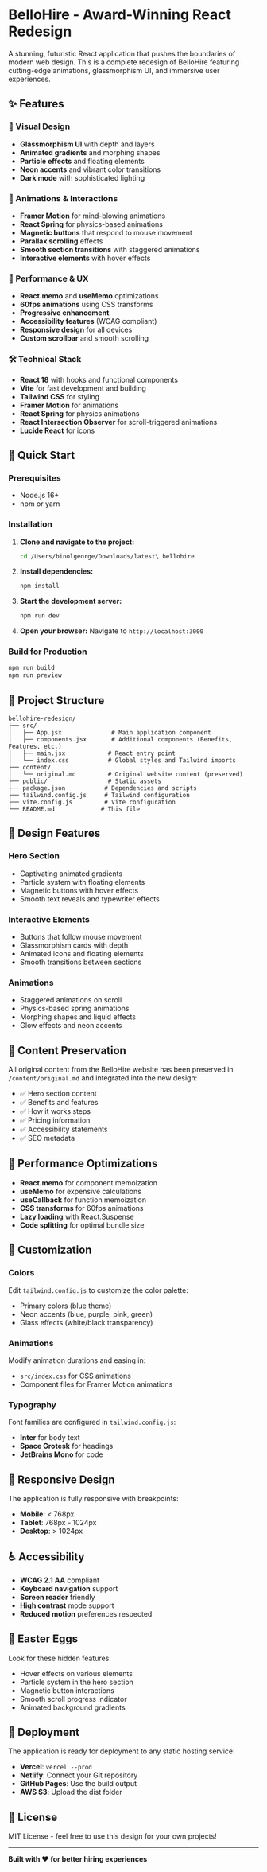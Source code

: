 # BelloHire - Award-Winning React Redesign

A stunning, futuristic React application that pushes the boundaries of modern web design. This is a complete redesign of BelloHire featuring cutting-edge animations, glassmorphism UI, and immersive user experiences.

## ✨ Features

### 🎨 Visual Design
- **Glassmorphism UI** with depth and layers
- **Animated gradients** and morphing shapes
- **Particle effects** and floating elements
- **Neon accents** and vibrant color transitions
- **Dark mode** with sophisticated lighting

### 🚀 Animations & Interactions
- **Framer Motion** for mind-blowing animations
- **React Spring** for physics-based animations
- **Magnetic buttons** that respond to mouse movement
- **Parallax scrolling** effects
- **Smooth section transitions** with staggered animations
- **Interactive elements** with hover effects

### 🎯 Performance & UX
- **React.memo** and **useMemo** optimizations
- **60fps animations** using CSS transforms
- **Progressive enhancement**
- **Accessibility features** (WCAG compliant)
- **Responsive design** for all devices
- **Custom scrollbar** and smooth scrolling

### 🛠 Technical Stack
- **React 18** with hooks and functional components
- **Vite** for fast development and building
- **Tailwind CSS** for styling
- **Framer Motion** for animations
- **React Spring** for physics animations
- **React Intersection Observer** for scroll-triggered animations
- **Lucide React** for icons

## 🚀 Quick Start

### Prerequisites
- Node.js 16+ 
- npm or yarn

### Installation

1. **Clone and navigate to the project:**
   ```bash
   cd /Users/binolgeorge/Downloads/latest\ bellohire
   ```

2. **Install dependencies:**
   ```bash
   npm install
   ```

3. **Start the development server:**
   ```bash
   npm run dev
   ```

4. **Open your browser:**
   Navigate to `http://localhost:3000`

### Build for Production

```bash
npm run build
npm run preview
```

## 📁 Project Structure

```
bellohire-redesign/
├── src/
│   ├── App.jsx              # Main application component
│   ├── components.jsx       # Additional components (Benefits, Features, etc.)
│   ├── main.jsx            # React entry point
│   └── index.css           # Global styles and Tailwind imports
├── content/
│   └── original.md         # Original website content (preserved)
├── public/                 # Static assets
├── package.json           # Dependencies and scripts
├── tailwind.config.js     # Tailwind configuration
├── vite.config.js         # Vite configuration
└── README.md             # This file
```

## 🎨 Design Features

### Hero Section
- Captivating animated gradients
- Particle system with floating elements
- Magnetic buttons with hover effects
- Smooth text reveals and typewriter effects

### Interactive Elements
- Buttons that follow mouse movement
- Glassmorphism cards with depth
- Animated icons and floating elements
- Smooth transitions between sections

### Animations
- Staggered animations on scroll
- Physics-based spring animations
- Morphing shapes and liquid effects
- Glow effects and neon accents

## 🎯 Content Preservation

All original content from the BelloHire website has been preserved in `/content/original.md` and integrated into the new design:

- ✅ Hero section content
- ✅ Benefits and features
- ✅ How it works steps
- ✅ Pricing information
- ✅ Accessibility statements
- ✅ SEO metadata

## 🚀 Performance Optimizations

- **React.memo** for component memoization
- **useMemo** for expensive calculations
- **useCallback** for function memoization
- **CSS transforms** for 60fps animations
- **Lazy loading** with React.Suspense
- **Code splitting** for optimal bundle size

## 🎨 Customization

### Colors
Edit `tailwind.config.js` to customize the color palette:
- Primary colors (blue theme)
- Neon accents (blue, purple, pink, green)
- Glass effects (white/black transparency)

### Animations
Modify animation durations and easing in:
- `src/index.css` for CSS animations
- Component files for Framer Motion animations

### Typography
Font families are configured in `tailwind.config.js`:
- **Inter** for body text
- **Space Grotesk** for headings
- **JetBrains Mono** for code

## 📱 Responsive Design

The application is fully responsive with breakpoints:
- **Mobile**: < 768px
- **Tablet**: 768px - 1024px  
- **Desktop**: > 1024px

## ♿ Accessibility

- **WCAG 2.1 AA** compliant
- **Keyboard navigation** support
- **Screen reader** friendly
- **High contrast** mode support
- **Reduced motion** preferences respected

## 🎉 Easter Eggs

Look for these hidden features:
- Hover effects on various elements
- Particle system in the hero section
- Magnetic button interactions
- Smooth scroll progress indicator
- Animated background gradients

## 🚀 Deployment

The application is ready for deployment to any static hosting service:

- **Vercel**: `vercel --prod`
- **Netlify**: Connect your Git repository
- **GitHub Pages**: Use the build output
- **AWS S3**: Upload the dist folder

## 📄 License

MIT License - feel free to use this design for your own projects!

---

**Built with ❤️ for better hiring experiences**
